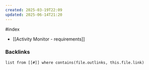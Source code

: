 ```yaml
---
created: 2025-03-19T22:09
updated: 2025-06-14T21:20
---
```

#index

- [[Activity Monitor - requirements]]


### Backlinks
```dataview 
list from [[#]] where contains(file.outlinks, this.file.link)
```

